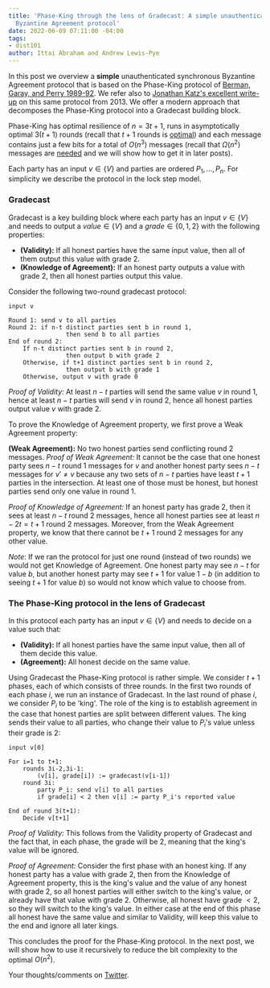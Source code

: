 ```yaml
---
title: 'Phase-King through the lens of Gradecast: A simple unauthenticated synchronous
  Byzantine Agreement protocol'
date: 2022-06-09 07:11:00 -04:00
tags:
- dist101
author: Ittai Abraham and Andrew Lewis-Pye
---
```


In this post we overview a **simple** unauthenticated synchronous Byzantine Agreement protocol that is based on the Phase-King protocol of [Berman, Garay, and Perry 1989-92](http://plan9.bell-labs.co/who/garay/bit.ps). We refer also to [Jonathan Katz's excellent write-up](https://www.cs.umd.edu/~jkatz/gradcrypto2/f13/BA.pdf) on this same protocol from 2013. We offer a modern approach that decomposes the Phase-King protocol into a Gradecast building block.

Phase-King has optimal resilience of $n=3t+1$, runs in asymptotically optimal $3(t+1)$ rounds (recall that $t+1$ rounds is [optimal](https://decentralizedthoughts.github.io/2019-12-15-synchrony-uncommitted-lower-bound/)) and each message contains just a few bits for a total of $O(n^3)$ messages (recall that $\Omega(n^2)$ messages are [needed](https://decentralizedthoughts.github.io/2019-08-16-byzantine-agreement-needs-quadratic-messages/) and we will show how to get it in later posts).

Each party has an input $v \in \{V\}$ and parties are ordered $P_1,\dots, P_n$. For simplicity we describe the protocol in the lock step model.

### Gradecast 

Gradecast is a key building block where each party has an input $v \in \{V\}$ and needs to output a  $value \in \{V\}$ and a $grade \in \{0, 1,2\}$ with the following properties:

* **(Validity):** If all honest parties have the same input value, then all of them output this value with grade 2.
* **(Knowledge of Agreement):** If an honest party outputs a value with grade 2, then all honest parties output this value.


Consider the following two-round gradecast protocol: 

```
input v

Round 1: send v to all parties
Round 2: if n-t distinct parties sent b in round 1, 
                then send b to all parties
End of round 2:
    If n-t distinct parties sent b in round 2,
                then output b with grade 2
    Otherwise, if t+1 distinct parties sent b in round 2,
                then output b with grade 1
    Otherwise, output v with grade 0
```

*Proof of Validity:* At least $n-t$ parties will send the same value $v$ in round 1, hence at least $n-t$ parties will send $v$ in round 2, hence all honest parties output value $v$ with grade 2.

To prove the Knowledge of Agreement property, we first prove a Weak Agreement property:

**(Weak Agreement):** No two honest parties send conflicting round 2 messages.
*Proof of Weak Agreement:* It cannot be the case that one honest party sees $n-t$ round 1 messages for $v$ and another honest party sees $n-t$ messages for $v' \neq v$ because any two sets of $n-t$ parties have least $t+1$ parties in the intersection. At least one of those must be honest, but honest parties send only one value in round 1. 

*Proof of Knowledge of Agreement:* If an honest party has grade 2, then it sees at least $n-t$ round 2 messages, hence all honest parties see at least $n-2t=t+1$ round 2 messages. Moreover, from the Weak Agreement property, we know that there cannot be $t+1$ round 2 messages for any other value.


*Note*: If we ran the protocol for just one round (instead of two rounds) we would not get Knowledge of Agreement. One honest party may see $n-t$ for value $b$, but another honest party may see $t+1$ for value $1-b$ (in addition to seeing $t+1$ for value $b$) so would not know which value to choose from.

### The Phase-King protocol in the lens of Gradecast

In this protocol each party has an input $v \in \{V\}$ and needs to decide on a value such that:

* **(Validity):** If all honest parties have the same input value, then all of them decide this value.
* **(Agreement):** All honest decide on the same value.

Using Gradecast the Phase-King protocol is rather simple. We consider $t+1$ phases, each of which consists of three rounds. In the first two rounds of each phase $i$, we run an instance of Gradecast. In the last round of phase $i$, we consider $P_i$ to be 'king'. The role of the king is to establish agreement in the case that honest parties are split between different values. The king sends their value to all parties, who change their value to $P_i$'s value unless their grade is 2: 


```
input v[0]

For i=1 to t+1:
    rounds 3i-2,3i-1:
        (v[i], grade[i]) := gradecast(v[i-1])
    round 3i:
        party P_i: send v[i] to all parties
        if grade[i] < 2 then v[i] := party P_i's reported value
        
End of round 3(t+1):
    Decide v[t+1]
```

*Proof of Validity:* This follows from the Validity property of Gradecast and the fact that, in each phase, the grade will be 2, meaning that the king's value will be ignored.

*Proof of Agreement:* Consider the first phase with an honest king. If any honest party has a value with grade 2, then from the Knowledge of Agreement property, this is the king's value and the value of any honest with grade 2, so all honest parties will either switch to the king's value, or already have that value with grade 2. Otherwise, all honest have grade $< 2$, so they will switch to the king's value. In either case at the end of this phase all honest have the same value and similar to Validity, will keep this value to the end and ignore all later kings.

This concludes the proof for the Phase-King protocol. In the next post, we will show how to use it recursively to reduce the bit complexity to the optimal $O(n^2)$.


Your thoughts/comments on [Twitter](https://twitter.com/ittaia/status/1534873601358368769?s=20&t=h3N-bj0BKuqFb-D5eFreig).